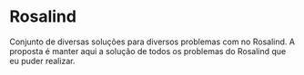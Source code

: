 # Rosalind

Conjunto de diversas soluções para diversos problemas com no Rosalind. A proposta é manter aqui a solução de todos os problemas do Rosalind que eu puder realizar.
